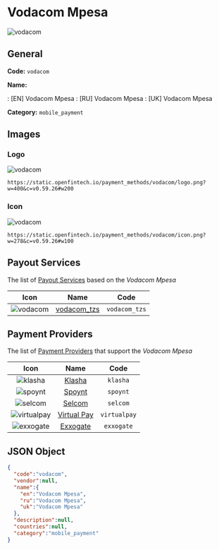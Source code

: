 
# Vodacom Mpesa 
![vodacom](https://static.openfintech.io/payment_methods/vodacom/logo.png?w=400&c=v0.59.26#w200)  

## General 
**Code:** `vodacom` 
 
**Name:** 
 
:	[EN] Vodacom Mpesa 
:	[RU] Vodacom Mpesa 
:	[UK] Vodacom Mpesa 
 
**Category:** `mobile_payment` 
 

## Images 

### Logo 
![vodacom](https://static.openfintech.io/payment_methods/vodacom/logo.png?w=400&c=v0.59.26#w200)  

```
https://static.openfintech.io/payment_methods/vodacom/logo.png?w=400&c=v0.59.26#w200
```  

### Icon 
![vodacom](https://static.openfintech.io/payment_methods/vodacom/icon.png?w=278&c=v0.59.26#w100)  

```
https://static.openfintech.io/payment_methods/vodacom/icon.png?w=278&c=v0.59.26#w100
```  

## Payout Services 
 
The list of [Payout Services](/payout-services/) based on the _Vodacom Mpesa_ 

|Icon|Name|Code| 
|:---:|:---:|:---:| 
|![vodacom](https://static.openfintech.io/payout_methods/vodacom/icon.png?w=278&c=v0.59.26#w40) |[vodacom_tzs](/payout-services/vodacom_tzs/)|`vodacom_tzs`| 
 

## Payment Providers 
 
The list of [Payment Providers](/payment-providers/) that support the _Vodacom Mpesa_ 

|Icon|Name|Code| 
|:---:|:---:|:---:| 
|![klasha](https://static.openfintech.io/payment_providers/klasha/icon.png?w=278&c=v0.59.26#w100) |[Klasha](/payment-providers/klasha/)|`klasha`| 
|![spoynt](https://static.openfintech.io/payment_providers/spoynt/icon.svg?w=278&c=v0.59.26#w100) |[Spoynt](/payment-providers/spoynt/)|`spoynt`| 
|![selcom](https://static.openfintech.io/payment_providers/selcom/icon.png?w=278&c=v0.59.26#w100) |[Selcom](/payment-providers/selcom/)|`selcom`| 
|![virtualpay](https://static.openfintech.io/payment_providers/virtualpay/icon.png?w=278&c=v0.59.26#w100) |[Virtual Pay](/payment-providers/virtualpay/)|`virtualpay`| 
|![exxogate](https://static.openfintech.io/payment_providers/exxogate/icon.svg?w=278&c=v0.59.26#w100) |[Exxogate](/payment-providers/exxogate/)|`exxogate`| 
 

## JSON Object 

```json
{
  "code":"vodacom",
  "vendor":null,
  "name":{
    "en":"Vodacom Mpesa",
    "ru":"Vodacom Mpesa",
    "uk":"Vodacom Mpesa"
  },
  "description":null,
  "countries":null,
  "category":"mobile_payment"
}
```  
